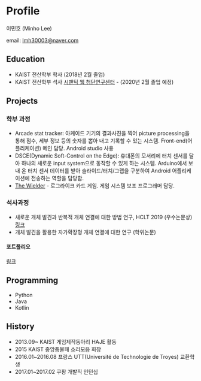# Profile

이민호 (Minho Lee)

email: [lmh30003@naver.com](mailto:lmh30003@naver.com)

## Education
 - KAIST 전산학부 학사 (2018년 2월 졸업)
 - KAIST 전산학부 석사 [시맨틱 웹 첨단연구센터](http://semanticweb.kaist.ac.kr/) - (2020년 2월 졸업 예정)


## Projects

### 학부 과정
 - Arcade stat tracker: 아케이드 기기의 결과사진을 찍어 picture processing을 통해 점수, 세부 정보 등의 숫자를 뽑아 내고 기록할 수 있는 시스템. Front-end(어플리케이션) 메인 담당. Android studio 사용
 - DSCE(Dynamic Soft-Control on the Edge): 휴대폰의 모서리에 터치 센서를 달아 하나의 새로운 input system으로 동작할 수 있게 하는 시스템. Arduino에서 보내 온 터치 센서 데이터를 받아 슬라이드/터치/그랩을 구분하여 Android 어플리케이션에 전송하는 역할을 담당함.
 - [The Wielder](https://noah.kaist.ac.kr/Circle/HAJE/project/17thewielder) - 로그라이크 카드 게임. 게임 시스템 보조 프로그래머 담당.

### 석사과정
 - 새로운 개체 발견과 반복적 개체 연결에 대한 방법 연구, HCLT 2019 (우수논문상) [링크](../files/새로운_개체_발견과_반복적_개체_연결에_대한_연구.pdf)
 - 개체 발견을 활용한 자가확장형 개체 연결에 대한 연구 (학위논문)

#### 포트폴리오
[링크](../files/포트폴리오-이민호-최종.pdf)

## Programming
 - Python
 - Java
 - Kotlin

## History
 - 2013.09~ KAIST 게임제작동아리 HAJE 활동
 - 2015 KAIST 중앙풍물패 소리모음 회장
 - 2016.01~2016.08 프랑스 UTT(Université de Technologie de Troyes) 교환학생
 - 2017.01~2017.02 쿠팡 개발직 인턴십
